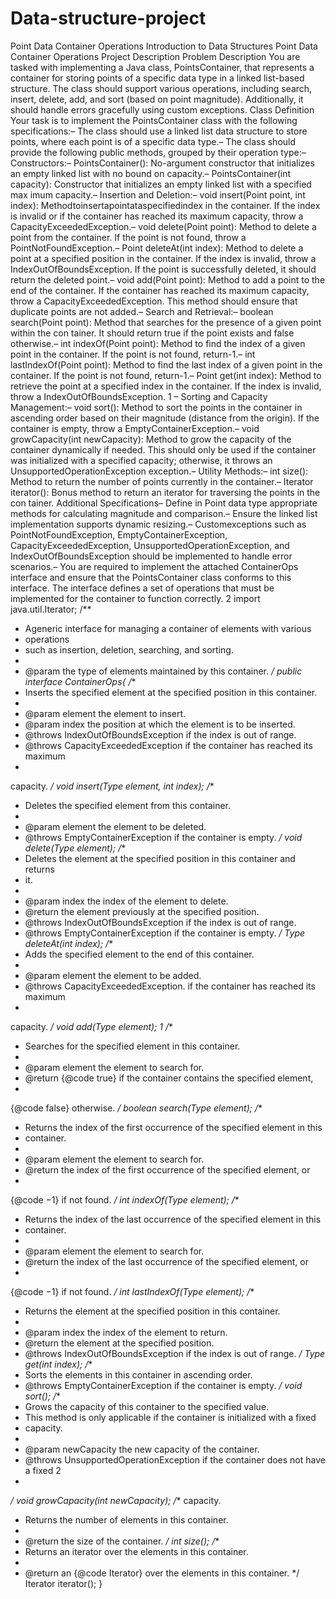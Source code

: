 # Data-structure-project
 Point Data Container Operations
Introduction to Data Structures
 Point Data Container Operations
 Project Description
 Problem Description
 You are tasked with implementing a Java class, PointsContainer, that represents a container for storing points of
 a specific data type in a linked list-based structure. The class should support various operations, including search,
 insert, delete, add, and sort (based on point magnitude). Additionally, it should handle errors gracefully using custom
 exceptions.
 Class Definition
 Your task is to implement the PointsContainer class with the following specifications:– The class should use a linked list data structure to store points, where each point is of a specific data type.– The class should provide the following public methods, grouped by their operation type:– Constructors:– PointsContainer(): No-argument constructor that initializes an empty linked list with no bound on
 capacity.– PointsContainer(int capacity): Constructor that initializes an empty linked list with a specified max
imum capacity.– Insertion and Deletion:– void insert(Point point, int index): Methodtoinsertapointataspecifiedindex in the container. If
 the index is invalid or if the container has reached its maximum capacity, throw a CapacityExceededException.– void delete(Point point): Method to delete a point from the container. If the point is not found,
 throw a PointNotFoundException.– Point deleteAt(int index): Method to delete a point at a specified position in the container. If the
 index is invalid, throw a IndexOutOfBoundsException. If the point is successfully deleted, it should return
 the deleted point.– void add(Point point): Method to add a point to the end of the container. If the container has reached
 its maximum capacity, throw a CapacityExceededException. This method should ensure that duplicate
 points are not added.– Search and Retrieval:– boolean search(Point point): Method that searches for the presence of a given point within the con
tainer. It should return true if the point exists and false otherwise.– int indexOf(Point point): Method to find the index of a given point in the container. If the point is
 not found, return-1.– int lastIndexOf(Point point): Method to find the last index of a given point in the container. If the
 point is not found, return-1.– Point get(int index): Method to retrieve the point at a specified index in the container. If the index
 is invalid, throw a IndexOutOfBoundsException.
 1
– Sorting and Capacity Management:– void sort(): Method to sort the points in the container in ascending order based on their magnitude
 (distance from the origin). If the container is empty, throw a EmptyContainerException.– void growCapacity(int newCapacity): Method to grow the capacity of the container dynamically if
 needed. This should only be used if the container was initialized with a specified capacity; otherwise, it
 throws an UnsupportedOperationException exception.– Utility Methods:– int size(): Method to return the number of points currently in the container.– Iterator<Point> iterator(): Bonus method to return an iterator for traversing the points in the con
tainer.
 Additional Specifications– Define in Point data type appropriate methods for calculating magnitude and comparison.– Ensure the linked list implementation supports dynamic resizing.– Customexceptions such as PointNotFoundException, EmptyContainerException, CapacityExceededException,
 UnsupportedOperationException, and IndexOutOfBoundsException should be implemented to handle error
 scenarios.– You are required to implement the attached ContainerOps interface and ensure that the PointsContainer class
 conforms to this interface. The interface defines a set of operations that must be implemented for the container
 to function correctly.
 2
import java.util.Iterator;
 /**
 * Ageneric interface for managing a container of elements with various
 * operations
 * such as insertion, deletion, searching, and sorting.
 *
 * @param <Type> the type of elements maintained by this container.
 */
 public interface ContainerOps<Type>{
 /**
 * Inserts the specified element at the specified position in this container.
 *
 * @param element the element to insert.
 * @param index the position at which the element is to be inserted.
 * @throws IndexOutOfBoundsException if the index is out of range.
 * @throws CapacityExceededException if the container has reached its maximum
 *
 capacity.
 */
 void insert(Type element, int index);
 /**
 * Deletes the specified element from this container.
 *
 * @param element the element to be deleted.
 * @throws EmptyContainerException if the container is empty.
 */
 void delete(Type element);
 /**
 * Deletes the element at the specified position in this container and returns
 * it.
 *
 * @param index the index of the element to delete.
 * @return the element previously at the specified position.
 * @throws IndexOutOfBoundsException if the index is out of range.
 * @throws EmptyContainerException if the container is empty.
 */
 Type deleteAt(int index);
 /**
 * Adds the specified element to the end of this container.
 *
 * @param element the element to be added.
 * @throws CapacityExceededException. if the container has reached its maximum
 *
 capacity.
 */
 void add(Type element);
 1
/**
 * Searches for the specified element in this container.
 *
 * @param element the element to search for.
 * @return {@code true} if the container contains the specified element,
 *
 {@code false} otherwise.
 */
 boolean search(Type element);
 /**
 * Returns the index of the first occurrence of the specified element in this
 * container.
 *
 * @param element the element to search for.
 * @return the index of the first occurrence of the specified element, or
 *
 {@code −1} if not found.
 */
 int indexOf(Type element);
 /**
 * Returns the index of the last occurrence of the specified element in this
 * container.
 *
 * @param element the element to search for.
 * @return the index of the last occurrence of the specified element, or
 *
 {@code −1} if not found.
 */
 int lastIndexOf(Type element);
 /**
 * Returns the element at the specified position in this container.
 *
 * @param index the index of the element to return.
 * @return the element at the specified position.
 * @throws IndexOutOfBoundsException if the index is out of range.
 */
 Type get(int index);
 /**
 * Sorts the elements in this container in ascending order.
 * @throws EmptyContainerException if the container is empty.
 */
 void sort();
 /**
 * Grows the capacity of this container to the specified value.
 * This method is only applicable if the container is initialized with a fixed
 * capacity.
 *
 * @param newCapacity the new capacity of the container.
 * @throws UnsupportedOperationException if the container does not have a fixed
 2
*
 */
 void growCapacity(int newCapacity);
 /**
 capacity.
 * Returns the number of elements in this container.
 *
 * @return the size of the container.
 */
 int size();
 /**
 * Returns an iterator over the elements in this container.
 *
 * @return an {@code Iterator} over the elements in this container.
 */
 Iterator<Type> iterator();
 }
